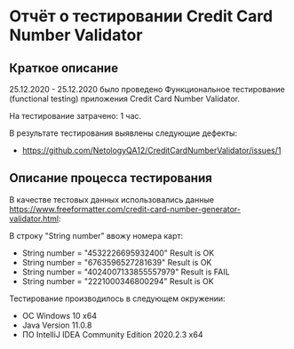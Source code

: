 # Отчёт о тестировании Credit Card Number Validator

## Краткое описание

25.12.2020 - 25.12.2020 было проведено Функциональное тестирование (functional testing) приложения Credit Card Number Validator.

На тестирование затрачено: 1 час.

В результате тестирования выявлены следующие дефекты:
* https://github.com/NetologyQA12/CreditCardNumberValidator/issues/1


## Описание процесса тестирования



В качестве тестовых данных использовались данные <https://www.freeformatter.com/credit-card-number-generator-validator.html>:

В строку "String number" ввожу номера карт:
* String number = "4532226695932400" Result is OK
* String number = "6763596527281639" Result is OK
* String number = "4024007133855557979" Result is FAIL
* String number = "2221000346800294" Result is OK

Тестирование производилось в следующем окружении:
* ОС Windows 10 x64
* Java Version 11.0.8
* ПО IntelliJ IDEA Community Edition 2020.2.3 x64
